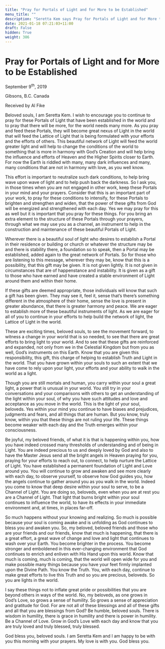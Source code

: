 ```yaml
---
title: "Pray for Portals of Light and for More to be Established"
menu_title: ""
description: "Seretta Kem says Pray for Portals of Light and for More to be Established"
date: 2021-01-18 07:21:03+11:00
draft: False
hidden: True
weight: 386
---
```

# Pray for Portals of Light and for More to be Established

September 9<sup>th</sup>, 2019

Gibsons, B.C. Canada

Received by Al Fike


Beloved souls, I am Seretta Kem. I wish to encourage you to continue to pray for these Portals of Light that have been established in the world and to pray that there will be more, for the world needs many more. As you pray and feed these Portals, they will become great nexus of Light in the world that will feed the Lattice of Light that is being formulated with your efforts and the efforts of others. This beautiful network of Light will feed the world greater light and will help to change the conditions of the world to something that is more in harmony with God’s Creation and will help bring the influence and efforts of Heaven and the Higher Spirits closer to Earth. For now the Earth is riddled with many, many dark influences and many, many conditions that are not in harmony with love, as you well know. 

This effort is important to neutralize such dark conditions, to help bring wave upon wave of light and to help push back the darkness. So I ask you, in those times when you are not engaged in other work, keep these Portals in your mind and your prayers. Consider that this is an important part of your work, to pray for these conditions to intensify, for these Portals to brighten and strengthen and widen, that the power of these gifts from God will be energized and strengthened with each day. Yes we may pray for this as well but it is important that you pray for these things. For you bring an extra element to the structure of these Portals through your prayers, through what we may use you as a channel, an instrument to help in the construction and maintenance of these beautiful Portals of Light. 

Wherever there is a beautiful soul of light who desires to establish a Portal in their residence or building or church or whatever the structure may be and there is stability there, a foundation so to speak, then a Portal may be established, added again to the great network of Portals. So for those who are listening to this message, wherever they may be, know that this is a possibility, that this gift may be given. It is not given lightly. It is not given in circumstances that are of happenstance and instability. It is given as a gift to those who have earned and have created a stable environment of Light around them and within their home. 

If these gifts are deemed appropriate, those individuals will know that such a gift has been given. They may see it, feel it, sense that’s there’s something different in the atmosphere of their home, sense the love is present in greater abundance, that there is greater harmony and peace. We are eager to establish more of these beautiful instruments of light. As we are eager for all of you to continue in your efforts to help build the network of light, the Lattice of Light in the world.

These are exciting times, beloved souls, to see the movement forward, to witness a change in your world that is so needed, to see that there are great efforts to bring light to your world. And to see that these gifts are reinforced and expanded, not only from we in the Celestial Kingdom but from you as well, God’s instruments on this Earth. Know that you are given this responsibility, this gift, this charge of helping to establish Truth and Light in the world. That you have grown within your souls to such an extent that we have come to rely upon your light, your efforts and your ability to walk in the world as a light.

Though you are still mortals and human, you carry within your soul a great light, a power that is unusual in your world. You still try in your conversations and your comparisons with others to get an understanding of the light within your soul, of why you have such attitudes and love and acceptance as you move in the world. This is the light of your soul, beloveds. Yes within your mind you continue to have biases and prejudices, judgments and fears, and all things that are human. But you know, truly know, within you that these things are not ruling your life. These things become weaker with each day and the Truth emerges within your consciousness.

Be joyful, my beloved friends, of what it is that is happening within you, how you have indeed crossed many thresholds of understanding and of being in Light. You are indeed precious to us and deeply loved by God and also to have the Master Jesus send all the bright angels in Heaven praying for you, praying for your efforts to reach out, to connect, to help nurture the Lattice of Light. You have established a permanent foundation of Light and Love around you. You will continue to grow and awaken and see more clearly with each day, to observe yourself, to observe how God guides you, how the angels continue to gather around you as you walk in the world. Indeed you come to know that deep desire within your soul to serve, to be a Channel of Light. You are doing so, beloveds, even when you are at rest you are a Channel of Light. That light that burns bright within your soul continues to influence the world, to have its effects in your immediate environment and, at times, in places far-off.

So much happens without your knowing and realizing. So much is possible because your soul is coming awake and is unfolding as God continues to bless you and awaken you. So, my beloved, beloved friends and those who are your friends and our friends, know that much is happening, that there is a great effort, a great wave of change and love and light that continues to wash over your Earth. You become brighter in the process. You become stronger and emboldened in this ever-changing environment that God continues to enrich and enliven with His Hand upon this world. Know that much is coming, much is coming, that the world will open wide for you and make possible many things because you have your feet firmly implanted upon the Divine Path. You know the Truth. You, with each day, continue to make great efforts to live this Truth and so you are precious, beloveds. So you are lights in the world.

I say these things not to inflate great pride or possibilities that you are beyond others in ways of the world. No, my beloveds, as one grows in God’s Love, so grows a sense of humility. So grows a sense of appreciation and gratitude for God. For are not all of these blessings and all of these gifts and all that you are blessings from God? Be humble, beloved souls. There is wisdom in humility, there is grace in humility and there is power in humility. Be a Channel of Love. Grow in God’s Love with each day and know that you are truly loved and truly blessed, truly blessed.

God bless you, beloved souls. I am Seretta Kem and I am happy to be with you this morning with your prayers. My love is with you. God bless you. 